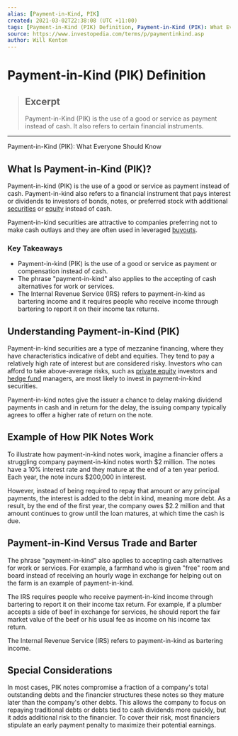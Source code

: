 ```yaml
---
alias: [Payment-in-Kind, PIK]
created: 2021-03-02T22:38:08 (UTC +11:00)
tags: [Payment-in-Kind (PIK) Definition, Payment-in-Kind (PIK): What Everyone Should Know]
source: https://www.investopedia.com/terms/p/paymentinkind.asp
author: Will Kenton
---
```


# Payment-in-Kind (PIK) Definition

> ## Excerpt
> Payment-in-Kind (PIK) is the use of a good or service as payment instead of cash. It also refers to certain financial instruments.

---

Payment-in-Kind (PIK): What Everyone Should Know
## What Is Payment-in-Kind (PIK)?

Payment-in-kind (PIK) is the use of a good or service as payment instead of cash. Payment-in-kind also refers to a financial instrument that pays interest or dividends to investors of bonds, notes, or preferred stock with additional [securities](https://www.investopedia.com/terms/s/security.asp) or [equity](https://www.investopedia.com/terms/e/equity.asp) instead of cash.

Payment-in-kind securities are attractive to companies preferring not to make cash outlays and they are often used in leveraged [buyouts](https://www.investopedia.com/terms/b/buyout.asp).

### Key Takeaways

-   Payment-in-kind (PIK) is the use of a good or service as payment or compensation instead of cash.
-   The phrase "payment-in-kind" also applies to the accepting of cash alternatives for work or services.
-   The Internal Revenue Service (IRS) refers to payment-in-kind as bartering income and it requires people who receive income through bartering to report it on their income tax returns.

## Understanding Payment-in-Kind (PIK)

Payment-in-kind securities are a type of mezzanine financing, where they have characteristics indicative of debt and equities. They tend to pay a relatively high rate of interest but are considered risky. Investors who can afford to take above-average risks, such as [private equity](https://www.investopedia.com/terms/p/privateequity.asp) investors and [hedge fund](https://www.investopedia.com/terms/h/hedgefund.asp) managers, are most likely to invest in payment-in-kind securities.

Payment-in-kind notes give the issuer a chance to delay making dividend payments in cash and in return for the delay, the issuing company typically agrees to offer a higher rate of return on the note.

## Example of How PIK Notes Work

To illustrate how payment-in-kind notes work, imagine a financier offers a struggling company payment-in-kind notes worth $2 million. The notes have a 10% interest rate and they mature at the end of a ten year period. Each year, the note incurs $200,000 in interest.

However, instead of being required to repay that amount or any principal payments, the interest is added to the debt in kind, meaning more debt. As a result, by the end of the first year, the company owes $2.2 million and that amount continues to grow until the loan matures, at which time the cash is due.

## Payment-in-Kind Versus Trade and Barter

The phrase "payment-in-kind" also applies to accepting cash alternatives for work or services. For example, a farmhand who is given "free" room and board instead of receiving an hourly wage in exchange for helping out on the farm is an example of payment-in-kind.

The IRS requires people who receive payment-in-kind income through bartering to report it on their income tax return. For example, if a plumber accepts a side of beef in exchange for services, he should report the fair market value of the beef or his usual fee as income on his income tax return.

The Internal Revenue Service (IRS) refers to payment-in-kind as bartering income.

## Special Considerations

In most cases, PIK notes compromise a fraction of a company's total outstanding debts and the financier structures these notes so they mature later than the company's other debts. This allows the company to focus on repaying traditional debts or debts tied to cash dividends more quickly, but it adds additional risk to the financier. To cover their risk, most financiers stipulate an early payment penalty to maximize their potential earnings.
